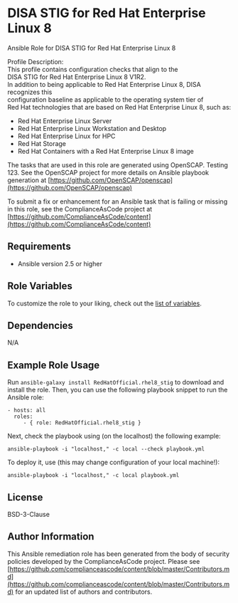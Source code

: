 DISA STIG for Red Hat Enterprise Linux 8
=========

Ansible Role for DISA STIG for Red Hat Enterprise Linux 8  
  
Profile Description:  
This profile contains configuration checks that align to the  
DISA STIG for Red Hat Enterprise Linux 8 V1R2.  
In addition to being applicable to Red Hat Enterprise Linux 8, DISA recognizes this  
configuration baseline as applicable to the operating system tier of  
Red Hat technologies that are based on Red Hat Enterprise Linux 8, such as:  
- Red Hat Enterprise Linux Server  
- Red Hat Enterprise Linux Workstation and Desktop  
- Red Hat Enterprise Linux for HPC  
- Red Hat Storage  
- Red Hat Containers with a Red Hat Enterprise Linux 8 image

The tasks that are used in this role are generated using OpenSCAP. Testing 123.
See the OpenSCAP project for more details on Ansible playbook generation at [https://github.com/OpenSCAP/openscap](https://github.com/OpenSCAP/openscap)

To submit a fix or enhancement for an Ansible task that is failing or missing in this role,
see the ComplianceAsCode project at [https://github.com/ComplianceAsCode/content](https://github.com/ComplianceAsCode/content)

Requirements
------------

- Ansible version 2.5 or higher

Role Variables
--------------

To customize the role to your liking, check out the [list of variables](defaults/main.yml).

Dependencies
------------

N/A

Example Role Usage
----------------

Run `ansible-galaxy install RedHatOfficial.rhel8_stig` to
download and install the role. Then, you can use the following playbook snippet to run the Ansible role:

    - hosts: all
      roles:
         - { role: RedHatOfficial.rhel8_stig }

Next, check the playbook using (on the localhost) the following example:

    ansible-playbook -i "localhost," -c local --check playbook.yml

To deploy it, use (this may change configuration of your local machine!):

    ansible-playbook -i "localhost," -c local playbook.yml

License
-------

BSD-3-Clause

Author Information
------------------

This Ansible remediation role has been generated from the body of security
policies developed by the ComplianceAsCode project. Please see
[https://github.com/complianceascode/content/blob/master/Contributors.md](https://github.com/complianceascode/content/blob/master/Contributors.md)
for an updated list of authors and contributors.
